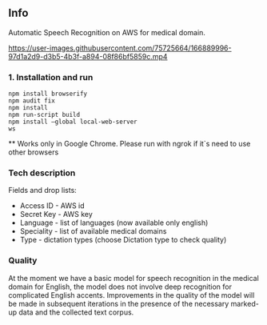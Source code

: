 ## Info
Automatic Speech Recognition on AWS for medical domain.

https://user-images.githubusercontent.com/75725664/166889996-97d1a2d9-d3b5-4b3f-a894-08f86bf5859c.mp4

### 1. Installation and run
```
npm install browserify
npm audit fix 
npm install
npm run-script build
npm install —global local-web-server
ws
```
** Works only in Google Chrome. Please run with ngrok if it`s need to use other browsers

### Tech description

Fields and drop lists:
* Access ID - AWS id 
* Secret Key - AWS key
* Language - list of languages (now available only english)
* Speciality - list of available medical domains
* Type - dictation types (choose Dictation type to check quality)

### Quality
At the moment we have a basic model for speech recognition in the medical domain for English, the model does not involve deep recognition for complicated English accents. Improvements in the quality of the model will be made in subsequent iterations in the presence of the necessary marked-up data and the collected text corpus. 

